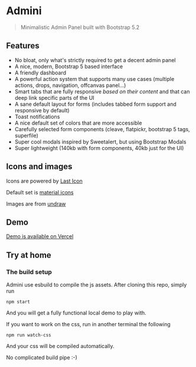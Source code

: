 # Admini

> Minimalistic Admin Panel built with Bootstrap 5.2

## Features

- No bloat, only what's strictly required to get a decent admin panel
- A nice, modern, Bootstrap 5 based interface
- A friendly dashboard
- A powerful action system that supports many use cases (multiple actions, drops, navigation, offcanvas panel...)
- Smart tabs that are fully responsive *based on their content* and that can deep link specific parts of the UI
- A sane default layout for forms (includes tabbed form support and responsive by default)
- Toast notifications
- A nice default set of colors that are more accessible
- Carefully selected form components (cleave, flatpickr, bootstrap 5 tags, superfile)
- Super cool modals inspired by Sweetalert, but using Bootstrap Modals
- Super lightweight (140kb with form components, 40kb just for the UI)

## Icons and images

Icons are powered by [Last Icon](https://github.com/lekoala/last-icon)

Default set is [material icons](https://fonts.google.com/icons)

Images are from [undraw](https://undraw.co/)

## Demo

[Demo is available on Vercel](https://admini.vercel.app/)

## Try at home

### The build setup

Admini use esbuild to compile the js assets. After cloning this repo, simply run

```
npm start
```

And you will get a fully functional local demo to play with.

If you want to work on the css, run in another terminal the following

```
npm run watch-css
```

And your css will be compiled automatically.

No complicated build pipe :-)